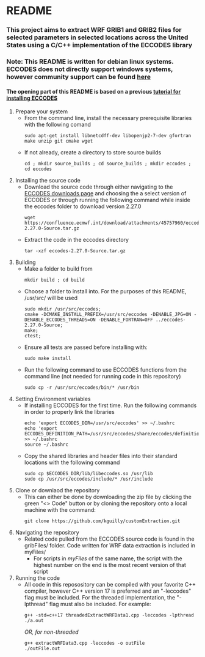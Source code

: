 # README
### This project aims to extract WRF GRIB1 and GRIB2 files for selected parameters in selected locations across the United States using a C/C++ implementation of the ECCODES library
### **Note:** This README is written for debian linux systems. ECCODES does not directly support windows systems, however community support can be found [here](https://github.com/moonpyk/eccodes-build-windows)
#### The opening part of this README is based on a previous [tutorial for installing ECCODES](https://gist.github.com/MHBalsmeier/a01ad4e07ecf467c90fad2ac7719844a)
1. Prepare your system
   - From the command line, install the necessary prerequisite libraries with the following comand
      ```
      sudo apt-get install libnetcdff-dev libopenjp2-7-dev gfortran make unzip git cmake wget
      ```
   - If not already, create a directory to store source builds
      ```
      cd ; mkdir source_builds ; cd source_builds ; mkdir eccodes ; cd eccodes
      ```
2. Installing the source code
   - Download the source code through either navigating to the [ECCODES downloads page](https://confluence.ecmwf.int/display/ECC/ecCodes+installation) and choosing the a select version of ECCODES or through running the following command while inside the eccodes folder to download version 2.27.0
      ```
      wget https://confluence.ecmwf.int/download/attachments/45757960/eccodes-2.27.0-Source.tar.gz
      ```
   - Extract the code in the eccodes directory
      ```
      tar -xzf eccodes-2.27.0-Source.tar.gz
      ```
3. Building
   - Make a folder to build from
      ```
      mkdir build ; cd build
      ```
   - Choose a folder to install into. For the purposes of this README, /usr/src/ will be used
      ```
      sudo mkdir /usr/src/eccodes;
      cmake -DCMAKE_INSTALL_PREFIX=/usr/src/eccodes -DENABLE_JPG=ON -DENABLE_ECCODES_THREADS=ON -DENABLE_FORTRAN=OFF ../eccodes-2.27.0-Source;
      make;
      ctest;
      ```
   - Ensure all tests are passed before installing with:
      ```
      sudo make install
      ```
   - Run the following command to use ECCODES functions from the command line (not needed for running code in this repository)
      ```
      sudo cp -r /usr/src/eccodes/bin/* /usr/bin
      ```
4. Setting Environment variables
   - If installing ECCODES for the first time. Run the following commands in order to properly link the libraries
      ```
      echo 'export ECCODES_DIR=/usr/src/eccodes' >> ~/.bashrc
      echo 'export ECCODES_DEFINITION_PATH=/usr/src/eccodes/share/eccodes/definitions' >> ~/.bashrc
      source ~/.bashrc
      ```
   - Copy the shared libraries and header files into their standard locations with the following command
      ```
      sudo cp $ECCODES_DIR/lib/libeccodes.so /usr/lib
      sudo cp /usr/src/eccodes/include/* /usr/include
      ```
5. Clone or downlaod the repository
   - This can either be done by downloading the zip file by clicking the green "<> Code" button or by cloning the repository onto a local machine with the command:
      ```
      git clone https://github.com/kguilly/customExtraction.git
      ```
7. Navigating the repository
   - Related code pulled from the ECCODES source code is found in the gribFiles/ folder. Code written for WRF data extraction is included in myFiles/
      - For scripts in *myFiles* of the same name, the script with the highest number on the end is the most recent version of that script
8. Running the code
   - All code in this reposository can be compiled with your favorite C++ compiler, however C++ version 17 is preferred and an "-leccodes" flag must be included. For the threaded implementation, the "-lpthread" flag must also be included. For example:
      ```
      g++ -std=c++17 threadedExtractWRFData1.cpp -leccodes -lpthread
      ./a.out
      ```
      *OR, for non-threaded*
      ```
      g++ extractWRFData3.cpp -leccodes -o outFile
      ./outFile.out
      ```
